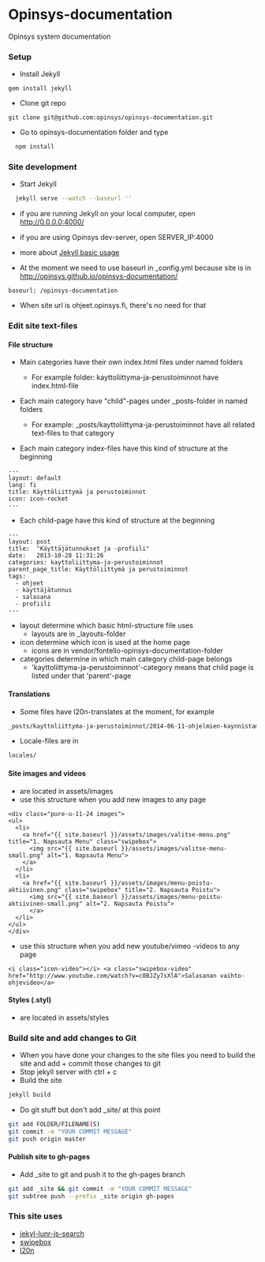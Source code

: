 Opinsys-documentation
=====================

Opinsys system documentation

### Setup

* Install Jekyll
```
gem install jekyll
```

* Clone git repo

```
git clone git@github.com:opinsys/opinsys-documentation.git
```

* Go to opinsys-documentation folder and type

```bash
  npm install
```

### Site development

* Start Jekyll

```bash
  jekyll serve --watch --baseurl ''
```
* if you are running Jekyll on your local computer, open http://0.0.0.0:4000/
* if you are using Opinsys dev-server, open SERVER_IP:4000

* more about [Jekyll basic usage](http://jekyllrb.com/docs/usage/)

* At the moment we need to use baseurl in _config.yml because site is in http://opinsys.github.io/opinsys-documentation/
```
baseurl: /opinsys-documentation
```
* When site url is ohjeet.opinsys.fi, there's no need for that

### Edit site text-files

#### File structure
* Main categories have their own index.html files under named folders
  * For example folder: kayttoliittyma-ja-perustoiminnot have index.html-file
* Each main category have "child"-pages under _posts-folder in named folders
  * For example: _posts/kayttoliittyma-ja-perustoiminnot have all related text-files to that category

* Each main category index-files have this kind of structure at the beginning
```
---
layout: default
lang: fi
title: Käyttöliittymä ja perustoiminnot
icon: icon-rocket
---
```

* Each child-page have this kind of structure at the beginning
```
---
layout: post
title:  "Käyttäjätunnukset ja -profiili"
date:   2013-10-28 11:31:26
categories: kayttoliittyma-ja-perustoiminnot
parent_page_title: Käyttöliittymä ja perustoiminnot
tags:
  - ohjeet
  - käyttäjätunnus
  - salasana
  - profiili
---
```

* layout determine which basic html-structure file uses
  * layouts are in _layouts-folder
* icon determine which icon is used at the home page
  * icons are in vendor/fontello-opinsys-documentation-folder
* categories determine in which main category child-page belongs
  * 'kayttoliittyma-ja-perustoiminnot'-category means that child page is listed under that 'parent'-page

#### Translations
* Some files have l20n-translates at the moment, for example
```bash
_posts/kayttoliittyma-ja-perustoiminnot/2014-06-11-ohjelmien-kaynnistaminen.markdown
```

* Locale-files are in
```bash
locales/
```

#### Site images and videos
* are located in assets/images
* use this structure when you add new images to any page
```
<div class="pure-u-11-24 images">
<ul>
  <li>
    <a href="{{ site.baseurl }}/assets/images/valitse-menu.png" title="1. Napsauta Menu" class="swipebox">
      <img src="{{ site.baseurl }}/assets/images/valitse-menu-small.png" alt="1. Napsauta Menu">
    </a>
  </li>
  <li>
    <a href="{{ site.baseurl }}/assets/images/menu-poistu-aktiivinen.png" class="swipebox" title="2. Napsauta Poistu">
      <img src="{{ site.baseurl }}/assets/images/menu-poistu-aktiivinen-small.png" alt="2. Napsauta Poistu">
      </a>
  </li>
</ul>
</div>
```
* use this structure when you add new youtube/vimeo -videos to any page
```
<i class="icon-video"></i> <a class="swipebox-video" href="http://www.youtube.com/watch?v=c0BJZy7sXlA">Salasanan vaihto-ohjevideo</a>
```

#### Styles (.styl)
* are located in assets/styles

### Build site and add changes to Git
* When you have done your changes to the site files you need to build the site and add + commit those changes to git
* Stop jekyll server with ctrl + c
* Build the site

```bash
jekyll build
```
* Do git stuff but don't add _site/ at this point

```bash
git add FOLDER/FILENAME(S)
git commit -m "YOUR COMMIT MESSAGE"
git push origin master
```
#### Publish site to gh-pages
* Add _site to git and push it to the gh-pages branch

```bash
git add _site && git commit -m "YOUR COMMIT MESSAGE"
git subtree push --prefix _site origin gh-pages
```

### This site uses
* [jekyl-lunr-js-search](https://github.com/slashdotdash/jekyll-lunr-js-search)
* [swipebox](https://github.com/brutaldesign/swipebox)
* [l20n](http://l20n.org/)